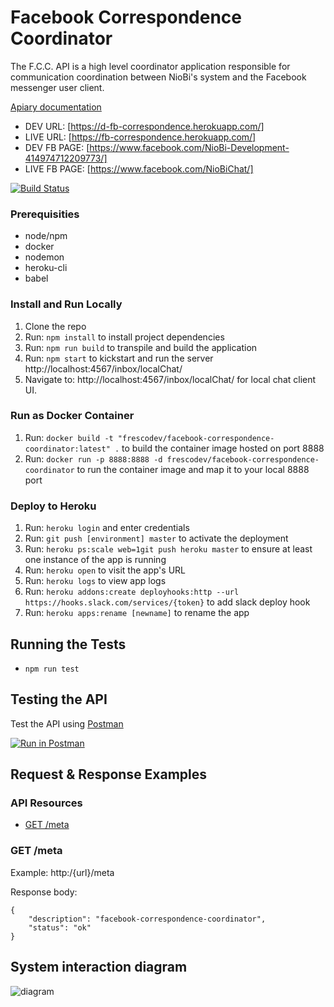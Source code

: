 # Facebook Correspondence Coordinator

The F.C.C. API is a high level coordinator application responsible for communication coordination between NioBi's system and the Facebook messenger user client.

[Apiary documentation](http://docs.facebookcorrespondencecoordinatorapi.apiary.io/#)

* DEV URL: [https://d-fb-correspondence.herokuapp.com/]
* LIVE URL: [https://fb-correspondence.herokuapp.com/]
* DEV FB PAGE: [https://www.facebook.com/NioBi-Development-414974712209773/]
* LIVE FB PAGE: [https://www.facebook.com/NioBiChat/]

[![Build Status](https://travis-ci.org/FrescoDev/facebook-correspondence-coordinator.svg?branch=master)](https://travis-ci.org/FrescoDev/facebook-correspondence-coordinator)

### Prerequisities

* node/npm
* docker
* nodemon
* heroku-cli
* babel

### Install and Run Locally

1. Clone the repo
2. Run: ```npm install``` to install project dependencies
3. Run: ```npm run build``` to transpile and build the application
4. Run: ```npm start``` to kickstart and run the server http://localhost:4567/inbox/localChat/
5. Navigate to: http://localhost:4567/inbox/localChat/ for local chat client UI.

### Run as Docker Container

1. Run: ```docker build -t "frescodev/facebook-correspondence-coordinator:latest" .``` to build the container image hosted on port 8888
2. Run: ```docker run -p 8888:8888 -d frescodev/facebook-correspondence-coordinator``` to run the container image and map it to your local 8888 port

### Deploy to Heroku

1. Run: ```heroku login``` and enter credentials
2. Run: ```git push [environment] master``` to activate the deployment
3. Run: ```heroku ps:scale web=1git push heroku master``` to ensure at least one instance of the app is running
4. Run: ```heroku open``` to visit the app's URL
5. Run: ```heroku logs``` to view app logs
6. Run: ```heroku addons:create deployhooks:http --url https://hooks.slack.com/services/{token}``` to add slack deploy hook
7. Run: ```heroku apps:rename [newname]``` to rename the app

## Running the Tests

- ```npm run test```

## Testing the API

Test the API using [Postman](https://www.getpostman.com/collections/{id})

[![Run in Postman](https://run.pstmn.io/button.svg)](https://app.getpostman.com/run-collection/{id})

## Request & Response Examples

### API Resources

  - [GET /meta](#get-meta)

### GET /meta

Example: http:/{url}/meta

Response body:

    {
        "description": "facebook-correspondence-coordinator",
        "status": "ok"
    }

## System interaction diagram

![diagram](http://i.imgur.com/CQ0z9H4.png)
